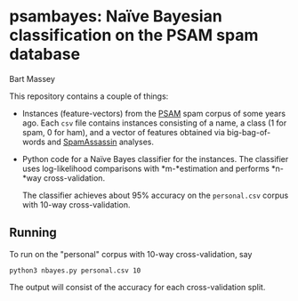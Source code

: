 # psambayes: Naïve Bayesian classification on the PSAM spam database
Bart Massey

This repository contains a couple of things:

* Instances (feature-vectors) from the
  [PSAM](http://www.cs.pdx.edu/~bart/papers/spam.pdf) spam
  corpus of some years ago. Each `csv` file contains
  instances consisting of a name, a class (1 for spam, 0 for
  ham), and a vector of features obtained via
  big-bag-of-words and
  [SpamAssassin](https://spamassassin.apache.org/) analyses.

* Python code for a Naïve Bayes classifier for the
  instances. The classifier uses log-likelihood comparisons
  with *m-*estimation and performs *n-*way cross-validation.

  The classifier achieves about 95% accuracy on the
  `personal.csv` corpus with 10-way cross-validation.

## Running

To run on the "personal" corpus with 10-way
cross-validation, say

    python3 nbayes.py personal.csv 10

The output will consist of the accuracy for each
cross-validation split.
